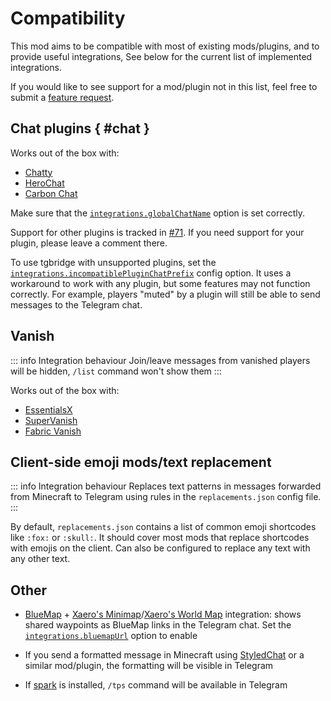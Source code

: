 # Compatibility

This mod aims to be compatible with most of existing mods/plugins,
and to provide useful integrations,
See below for the current list of implemented integrations.

If you would like to see support for a mod/plugin not in this list,
feel free to submit a [feature request](https://github.com/vanutp/tgbridge/issues/new?template=feature_request.yml).

## Chat plugins { #chat }

Works out of the box with:

- [Chatty](https://www.spigotmc.org/resources/chatty-lightweight-universal-bukkit-chat-system-solution-1-7-10-1-20.59411/)
- [HeroChat](https://www.spigotmc.org/resources/herochat-pro-multi-server-chat-channels-and-more-50-off.34305/)
- [Carbon Chat](https://modrinth.com/plugin/carbon)

Make sure that the [`integrations.globalChatName`](/en/reference#globalchatname) option is set correctly.

Support for other plugins is tracked in [#71](https://github.com/vanutp/tgbridge/issues/71).
If you need support for your plugin, please leave a comment there.

To use tgbridge with unsupported plugins, set the [`integrations.incompatiblePluginChatPrefix`](/en/reference#incompatiblepluginchatprefix)
config option. It uses a workaround to work with any plugin, but some features may not function correctly.
For example, players "muted" by a plugin will still be able to send messages to the Telegram chat.

## Vanish

::: info Integration behaviour
Join/leave messages from vanished players will be hidden, `/list` command won't show them
:::

Works out of the box with:

- [EssentialsX](https://modrinth.com/plugin/essentialsx)
- [SuperVanish](https://www.spigotmc.org/resources/supervanish-be-invisible.1331/)
- [Fabric Vanish](https://modrinth.com/mod/vanish)

## Client-side emoji mods/text replacement

::: info Integration behaviour
Replaces text patterns in messages forwarded from Minecraft to Telegram
using rules in the `replacements.json` config file.
:::

By default, `replacements.json` contains a list of common emoji shortcodes like `:fox:` or `:skull:`.
It should cover most mods that replace shortcodes with emojis on the client.
Can also be configured to replace any text with any other text.

## Other

- [BlueMap](https://modrinth.com/plugin/bluemap) +
  [Xaero's Minimap](https://modrinth.com/mod/xaeros-minimap)/[Xaero's World Map](https://modrinth.com/mod/xaeros-world-map) integration:
  shows shared waypoints as BlueMap links in the Telegram chat. Set the [`integrations.bluemapUrl`](/en/reference#bluemapurl)
  option to enable

- If you send a formatted message in Minecraft using [StyledChat](https://modrinth.com/mod/styled-chat)
  or a similar mod/plugin, the formatting will be visible in Telegram 

- If [spark](https://modrinth.com/mod/spark) is installed, `/tps` command will be available in Telegram
